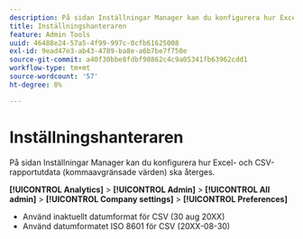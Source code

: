 ```yaml
---
description: På sidan Inställningar Manager kan du konfigurera hur Excel- och CSV-rapportutdata (kommaavgränsade värden) ska återges.
title: Inställningshanteraren
feature: Admin Tools
uuid: 46488e24-57a5-4f99-997c-0cfb61625008
exl-id: 9ead47e3-ab43-4789-ba8e-a6b7be7f750e
source-git-commit: a40f30bbe8fdbf98862c4c9a05341fb63962cdd1
workflow-type: tm+mt
source-wordcount: '57'
ht-degree: 0%

---
```


# Inställningshanteraren

På sidan Inställningar Manager kan du konfigurera hur Excel- och CSV-rapportutdata (kommaavgränsade värden) ska återges.

**[!UICONTROL Analytics]** > **[!UICONTROL Admin]** > **[!UICONTROL All admin]** > **[!UICONTROL Company settings]** > **[!UICONTROL Preferences]**

* Använd inaktuellt datumformat för CSV (30 aug 20XX)
* Använd datumformatet ISO 8601 för CSV (20XX-08-30)
